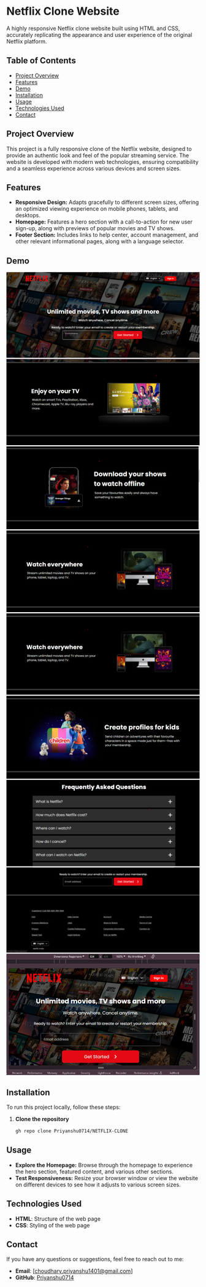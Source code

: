 # Netflix Clone Website

A highly responsive Netflix clone website built using HTML and CSS, accurately replicating the appearance and user experience of the original Netflix platform.

## Table of Contents

- [Project Overview](#Project-Overview)
- [Features](#features)
- [Demo](#demo)
- [Installation](#installation)
- [Usage](#usage)
- [Technologies Used](#technologies-used)
- [Contact](#contact)

## Project Overview

This project is a fully responsive clone of the Netflix website, designed to provide an authentic look and feel of the popular streaming service. The website is developed with modern web technologies, ensuring compatibility and a seamless experience across various devices and screen sizes.

## Features

- **Responsive Design:** Adapts gracefully to different screen sizes, offering an optimized viewing experience on mobile phones, tablets, and desktops.
- **Homepage:** Features a hero section with a call-to-action for new user sign-up, along with previews of popular movies and TV shows.
- **Footer Section:** Includes links to help center, account management, and other relevant informational pages, along with a language selector.

## Demo

![NETFLIX Clone](https://github.com/Priyanshu0714/NETFLIX-CLONE/blob/main/img1.png)
![MORE IMAGES](https://github.com/Priyanshu0714/NETFLIX-CLONE/blob/main/img2.png)
![](https://github.com/Priyanshu0714/NETFLIX-CLONE/blob/main/img3.png)
![](https://github.com/Priyanshu0714/NETFLIX-CLONE/blob/main/img4.png)
![](https://github.com/Priyanshu0714/NETFLIX-CLONE/blob/main/img4.png)
![](https://github.com/Priyanshu0714/NETFLIX-CLONE/blob/main/img5.png)
![](https://github.com/Priyanshu0714/NETFLIX-CLONE/blob/main/img6.png)
![](https://github.com/Priyanshu0714/NETFLIX-CLONE/blob/main/img7.png)
![](https://github.com/Priyanshu0714/NETFLIX-CLONE/blob/main/img8.png)


## Installation

To run this project locally, follow these steps:

1. **Clone the repository**
   ```bash
   gh repo clone Priyanshu0714/NETFLIX-CLONE


## Usage

- **Explore the Homepage:** Browse through the homepage to experience the hero section, featured content, and various other sections.
- **Test Responsiveness:** Resize your browser window or view the website on different devices to see how it adjusts to various screen sizes.

## Technologies Used

- **HTML**: Structure of the web page
- **CSS**: Styling of the web page

## Contact

If you have any questions or suggestions, feel free to reach out to me:

- **Email**: [choudhary.priyanshu1401@gmail.com]
- **GitHub**: [Priyanshu0714](https://github.com/Priyanshu0714)

